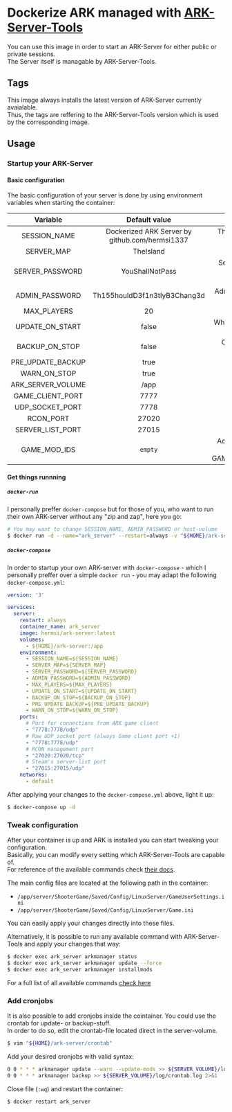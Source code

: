 # Dockerize ARK managed with [ARK-Server-Tools](https://github.com/FezVrasta/ark-server-tools)
You can use this image in order to start an ARK-Server for either public or private sessions.   
The Server itself is managable by ARK-Server-Tools.

## Tags
This image always installs the latest version of ARK-Server currently avaialable.   
Thus, the tags are reffering to the ARK-Server-Tools version which is used by the corresponding image.

## Usage
### Startup your ARK-Server
#### Basic configuration
The basic configuration of your server is done by using environment variables when starting the container:

| Variable | Default value | Explanation |
|:-----------------:|:----------------------------------------------:|:------------------------------------------------------------------------------------------------------------------------------------:|
| SESSION_NAME | Dockerized ARK Server by github.com/hermsi1337 | The name of your ARK-session which is visible in game when searching for servers |
| SERVER_MAP | TheIsland | Desired map you want to play |
| SERVER_PASSWORD | YouShallNotPass | Server password which is required to join your session. (overwrite with empty string if you want to disable password authentication) |
| ADMIN_PASSWORD | Th155houldD3f1n3tlyB3Chang3d | Admin-password in order to access the admin console of ARK |
| MAX_PLAYERS | 20 | Maximum number of players to join your session |
| UPDATE_ON_START | false | Whether you want to update the ARK-server upon startup or not |
| BACKUP_ON_STOP | false | Create a backup before gracefully stopping the ARK-server |
| PRE_UPDATE_BACKUP | true | Create a backup before updating ARK-server |
| WARN_ON_STOP | true | Broadcast a warning upon graceful shutdown |
| ARK_SERVER_VOLUME | /app | Path where the server-files are stored |
| GAME_CLIENT_PORT | 7777 | Exposed game-client port |
| UDP_SOCKET_PORT | 7778 | Raw UDP socket port (always Game client port +1) |
| RCON_PORT | 27020 | Exposed RCON port |
| SERVER_LIST_PORT | 27015 | Exposed server-list port |
| GAME_MOD_IDS | `empty` |  Additional game-mods you want to install, seperated by comma. (e.g. GAME_MOD_IDS="487516323,487516324,487516325") |

#### Get things runnning
##### `docker-run`
I personally preffer `docker-compose` but for those of you, who want to run their own ARK-server without any "zip and zap", here you go:
```bash
# You may want to change SESSION_NAME, ADMIN_PASSWORD or host-volume
$ docker run -d --name="ark_server" --restart=always -v "${HOME}/ark-server:/app" -e SESSION_NAME="Awesome ARK is awesome" -e ADMIN_PASSWORD="FooB4r"
```

##### `docker-compose`
In order to startup your own ARK-server with `docker-compose` - which I personally preffer over a simple `docker run` - you may adapt the following `docker-compose.yml`:
```yml
version: '3'

services:
  server:
    restart: always
    container_name: ark_server
    image: hermsi/ark-server:latest
    volumes:
      - ${HOME}/ark-server:/app
    environment:
      - SESSION_NAME=${SESSION_NAME}
      - SERVER_MAP=${SERVER_MAP}
      - SERVER_PASSWORD=${SERVER_PASSWORD}
      - ADMIN_PASSWORD=${ADMIN_PASSWORD}
      - MAX_PLAYERS=${MAX_PLAYERS}
      - UPDATE_ON_START=${UPDATE_ON_START}
      - BACKUP_ON_STOP=${BACKUP_ON_STOP}
      - PRE_UPDATE_BACKUP=${PRE_UPDATE_BACKUP}
      - WARN_ON_STOP=${WARN_ON_STOP}
    ports:
      # Port for connections from ARK game client
      - "7778:7778/udp"
      # Raw UDP socket port (always Game client port +1)
      - "7778:7778/udp"
      # RCON management port
      - "27020:27020/tcp"
      # Steam's server-list port
      - "27015:27015/udp"
    networks:
      - default
```

After applying your changes to the `docker-compose.yml` above, light it up:
```bash
$ docker-compose up -d
```

### Tweak configuration
After your container is up and ARK is installed you can start tweaking your configuration.   
Basically, you can modify every setting which ARK-Server-Tools are capable of.   
For reference of the available commands check [their docs](https://github.com/FezVrasta/ark-server-tools#configuration).   

The main config files are located at the following path in the container: 
* `/app/server/ShooterGame/Saved/Config/LinuxServer/GameUserSettings.ini`   
* `/app/server/ShooterGame/Saved/Config/LinuxServer/Game.ini`

You can easily apply your changes directly into these files.

Alternatively, it is possible to run any available command with ARK-Server-Tools and apply your changes that way:
```bash
$ docker exec ark_server arkmanager status
$ docker exec ark_server arkmanager update --force
$ docker exec ark_server arkmanager installmods
```
For a full list of all available commands [check here](https://github.com/FezVrasta/ark-server-tools#commands-acting-on-instances)

### Add cronjobs
It is also possible to add cronjobs inside the cointainer. You could use the crontab for update- or backup-stuff.   
In order to do so, edit the crontab-file located direct in the server-volume.
```bash
$ vim "${HOME}/ark-server/crontab"
```

Add your desired cronjobs with valid syntax:
```bash
0 0 * * * arkmanager update --warn --update-mods >> ${SERVER_VOLUME}/log/crontab.log 2>&1
0 0 * * * arkmanager backup >> ${SERVER_VOLUME}/log/crontab.log 2>&1
````

Close file (`:wq`) and restart the container:
```bash
$ docker restart ark_server
```
